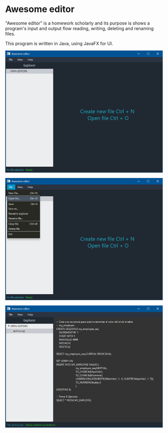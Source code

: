 # Awesome editor

"Awesome editor" is a homework scholarly and its purpose is shows a program's input and output flow reading, writing, deleting and renaming files.

This program is written in Java, using JavaFX for UI.

![presentation](assets/presentation.PNG)

![open-menu](assets/open-menu.PNG)

![alt](assets/file-loaded.PNG)

